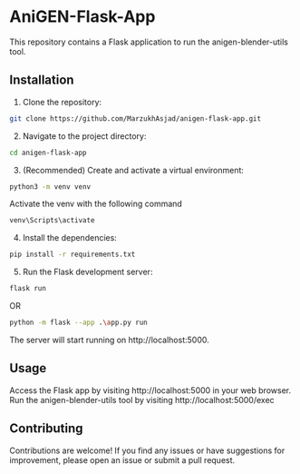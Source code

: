 # AniGEN-Flask-App
This repository contains a Flask application to run the anigen-blender-utils tool.

## Installation
1. Clone the repository:

```bash
git clone https://github.com/MarzukhAsjad/anigen-flask-app.git
```
2. Navigate to the project directory:

```bash
cd anigen-flask-app
```
3. (Recommended) Create and activate a virtual environment:

```bash
python3 -m venv venv
```
Activate the venv with the following command
```bash
venv\Scripts\activate
```
4. Install the dependencies:

```bash
pip install -r requirements.txt
```
5. Run the Flask development server:

```bash
flask run
```
OR
```bash
python -m flask --app .\app.py run
```

The server will start running on http://localhost:5000.

## Usage
Access the Flask app by visiting http://localhost:5000 in your web browser. Run the anigen-blender-utils tool by visiting http://localhost:5000/exec

## Contributing
Contributions are welcome! If you find any issues or have suggestions for improvement, please open an issue or submit a pull request.
